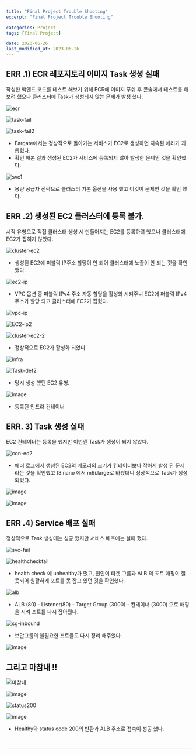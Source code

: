 ```yaml
---
title: "Final Project Trouble Shooting"
excerpt: "Final Project Trouble Shooting"

categories: Project
tags: [Final Project]

date: 2023-06-26
last_modified_at: 2023-06-26
---
```


## ERR .1) ECR 레포지토리 이미지 Task 생성 실패

  작성한 백엔드 코드를 테스트 해보기 위해 ECR에 이미지 푸쉬 후 콘솔에서 테스트를 해보려 했으나 클러스터에 Task가 생성되지 않는 문제가 발생 했다. 

![ecr](https://github.com/pomottoro/comments/assets/58872932/a6ff9c04-cd50-4035-aee3-8b6bc4fff062)

![task-fail](https://github.com/pomottoro/comments/assets/58872932/33808759-a2c3-4c90-b1de-f4313c760a02)

![task-fail2](https://github.com/pomottoro/comments/assets/58872932/79567198-a064-42b1-b83f-78c10f4a813a)

- Fargate에서는 정상적으로 돌아가는 서비스가 EC2로 생성하면 지속된 에러가 괴롭혔다.
- 확인 해본 결과 생성된 EC2가 서비스에 등록되지 않아 발생한 문제인 것을 확인했다. 

![svc1](https://github.com/pomottoro/comments/assets/58872932/d939b391-ba4f-4173-98fc-0c063d725aa1)

- 용량 공급자 전략으로 클러스터 기본 옵션을 사용 했고 이것이 문제인 것을 확인 했다.

## ERR .2) 생성된 EC2 클러스터에 등록 불가.

 시작 유형으로 직접 클러스터 생성 시 만들어지는 EC2를 등록하려 했으나 클러스터에 EC2가 잡히지 않았다. 

![cluster-ec2](https://github.com/pomottoro/comments/assets/58872932/9619141e-a0ad-4f7c-bb52-e1f37ae3e0b8)

- 생성된 EC2에 퍼블릭 IP주소 할당이 안 되어 클러스터에 노출이 안 되는 것을 확인 했다.

![ec2-ip](https://github.com/pomottoro/comments/assets/58872932/bae003b6-b36d-4e1a-bd7a-4c75aef3848b)

- VPC 옵션 중 퍼블릭 IPv4 주소 자동 할당을 활성화 시켜주니 EC2에 퍼블릭 IPv4 주소가 할당 되고 클러스터에 EC2가 잡혔다.

![vpc-ip](https://github.com/pomottoro/comments/assets/58872932/771673d1-6edb-465e-9572-f405b806c552)

![EC2-ip2](https://github.com/pomottoro/comments/assets/58872932/249fabc2-db23-49cc-a10c-0bb59bdd964b)

![cluster-ec2-2](https://github.com/pomottoro/comments/assets/58872932/01203825-9854-44cf-a86a-ebf7c1ed3727)

- 정상적으로 EC2가 활성화 되었다.

![infra](https://github.com/pomottoro/comments/assets/58872932/3c515f54-8dad-4775-a515-10a44a942f17)

![Task-def2](https://github.com/pomottoro/comments/assets/58872932/7b5b9cd1-4d6e-41e4-91e2-bb5d6c6d5d1b)

- 당시 생성 했던 EC2 유형.

![image](https://github.com/pomottoro/comments/assets/58872932/8e863b9f-f7b2-44eb-9f54-af46886fe04e)

- 등록된 인프라 컨테이너

## ERR. 3) Task 생성 실패

 EC2 컨테이너는 등록을 했지만 이번엔 Task가 생성이 되지 않았다.

![con-ec2](https://github.com/pomottoro/comments/assets/58872932/f6982594-ab50-4614-a59c-6206c780921b)

- 에러 로그에서 생성된 EC2의 메모리의 크기가 컨테이너보다 작아서 발생 된 문제 라는 것을 확인했고 t3.nano 에서 m6i.large로 바꿨더니 정상적으로 Task가 생성 되었다.

![image](https://github.com/pomottoro/comments/assets/58872932/03f0dca1-9d74-4d2f-b8c2-0dea4e22237e)

![image](https://github.com/pomottoro/comments/assets/58872932/d8a24811-8d6f-43ef-b259-d8f531d93f0f)

## ERR .4) Service 배포 실패

 정상적으로 Task 생성에는 성공 했지만 서비스 배포에는 실패 했다.

![svc-fail](https://github.com/pomottoro/comments/assets/58872932/720f19ca-7e6c-4b2b-8d8f-dce9226e2f06)

![healthcheckfail](https://github.com/pomottoro/comments/assets/58872932/17947d15-db9a-44e0-8da9-6f0b8a878583)

- health check 에 unhealthy가 떴고, 원인이 타겟 그룹과 ALB 의 포트 매핑이 잘못되어 원활하게 포트를 못 잡고 있던 것을 확인했다.

![alb](https://github.com/pomottoro/comments/assets/58872932/ed9a80b1-2316-47d3-ad96-a86eef2ffd4b)

- ALB (80) - Listener(80) - Target Group (3000) - 컨테이너 (3000) 으로 매핑을 시켜 포트를 다시 잡아줬다.

![sg-inbound](https://github.com/pomottoro/comments/assets/58872932/e62ece4e-5138-47af-808d-05f3e2346bfe)

- 보안그룹의 불필요한 포트들도 다시 정리 해주었다. 

![image](https://github.com/pomottoro/comments/assets/58872932/8d636138-6959-42af-8e60-b83c53e91f44)

## 그리고 마참내 !!

![마참내](https://github.com/pomottoro/comments/assets/58872932/f06482b3-17e9-4969-8854-0988ab9668f4)

![image](https://github.com/pomottoro/comments/assets/58872932/5fea8a39-cfce-4a4b-9e7e-819bad20b811)

![status200](https://github.com/pomottoro/comments/assets/58872932/ce95fe39-36b6-47df-8bbf-44ded47f777c)

![image](https://github.com/pomottoro/comments/assets/58872932/09efac68-332c-4e28-af63-e57521536790)

- Healthy와 status code 200의 반환과 ALB 주소로 접속이 성공 했다.

<br>

---

<br>